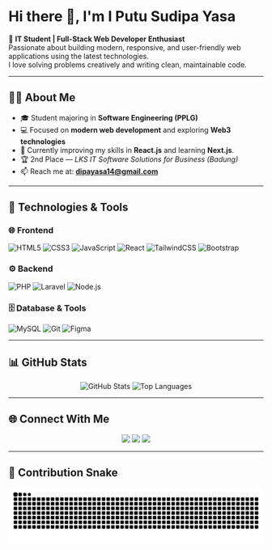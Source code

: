 # Hi there 👋, I'm I Putu Sudipa Yasa  

🚀 **IT Student | Full-Stack Web Developer Enthusiast**  
Passionate about building modern, responsive, and user-friendly web applications using the latest technologies.  
I love solving problems creatively and writing clean, maintainable code.  

---

## 🧑‍💻 About Me
- 🎓 Student majoring in **Software Engineering (PPLG)**  
- 💻 Focused on **modern web development** and exploring **Web3 technologies**  
- 🌱 Currently improving my skills in **React.js** and learning **Next.js**. 
- 🏆 2nd Place — *LKS IT Software Solutions for Business (Badung)*  
- 📫 Reach me at: **[dipayasa14@gmail.com](mailto:dipayasa14@gmail.com)**  

---

## 🔧 Technologies & Tools  

### 🌐 Frontend
![HTML5](https://img.shields.io/badge/-HTML5-E34F26?style=for-the-badge&logo=html5&logoColor=white)
![CSS3](https://img.shields.io/badge/-CSS3-1572B6?style=for-the-badge&logo=css3&logoColor=white)
![JavaScript](https://img.shields.io/badge/-JavaScript-F7DF1E?style=for-the-badge&logo=javascript&logoColor=black)
![React](https://img.shields.io/badge/-React-61DAFB?style=for-the-badge&logo=react&logoColor=black)
![TailwindCSS](https://img.shields.io/badge/-TailwindCSS-38B2AC?style=for-the-badge&logo=tailwind-css&logoColor=white)
![Bootstrap](https://img.shields.io/badge/-Bootstrap-7952B3?style=for-the-badge&logo=bootstrap&logoColor=white)

### ⚙️ Backend
![PHP](https://img.shields.io/badge/-PHP-777BB4?style=for-the-badge&logo=php&logoColor=white)
![Laravel](https://img.shields.io/badge/-Laravel-FF2D20?style=for-the-badge&logo=laravel&logoColor=white)
![Node.js](https://img.shields.io/badge/-Node.js-339933?style=for-the-badge&logo=node.js&logoColor=white)

### 🗄️ Database & Tools
![MySQL](https://img.shields.io/badge/-MySQL-4479A1?style=for-the-badge&logo=mysql&logoColor=white)
![Git](https://img.shields.io/badge/-Git-F05032?style=for-the-badge&logo=git&logoColor=white)
![Figma](https://img.shields.io/badge/-Figma-F24E1E?style=for-the-badge&logo=figma&logoColor=white)

---

## 📊 GitHub Stats  

<p align="center">
  <img src="https://github-readme-stats.vercel.app/api?username=sudipa12343&show_icons=true&theme=radical" alt="GitHub Stats" height="150"/>
  <img src="https://github-readme-stats.vercel.app/api/top-langs/?username=sudipa12343&layout=compact&theme=radical" alt="Top Languages" height="150"/>
</p>

---

## 🌐 Connect With Me  
<p align="center">
  <a href="https://github.com/sudipa12343"><img src="https://img.shields.io/badge/-GitHub-181717?style=for-the-badge&logo=github&logoColor=white"></a>
  <a href="https://www.linkedin.com/in/iputusudipayasa/"><img src="https://img.shields.io/badge/-LinkedIn-0A66C2?style=for-the-badge&logo=linkedin&logoColor=white"></a>
  <a href="mailto:dipayasa14@gmail.com"><img src="https://img.shields.io/badge/-Gmail-EA4335?style=for-the-badge&logo=gmail&logoColor=white"></a>
</p>

---

## 🐍 Contribution Snake

![Snake animation](./dist/snake.svg)
